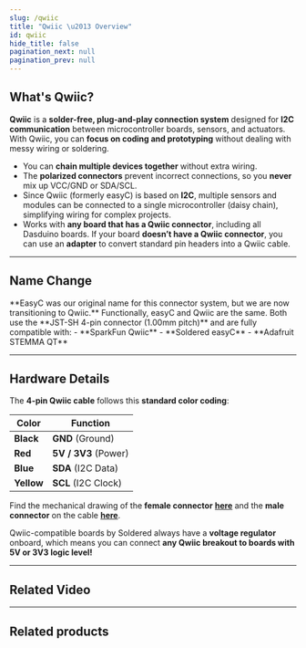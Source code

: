 ```yaml
---
slug: /qwiic
title: "Qwiic \u2013 Overview"
id: qwiic
hide_title: false
pagination_next: null
pagination_prev: null
---
```

## What's Qwiic?

<CenteredImage src="/img/easyc-about.png" alt="Qwiic (formerly easyC) demonstration" width="350px" />

**Qwiic** is a **solder-free, plug-and-play connection system** designed for **I2C communication** between microcontroller boards, sensors, and actuators. With Qwiic, you can **focus on coding and prototyping** without dealing with messy wiring or soldering.  
- You can **chain multiple devices together** without extra wiring.  
- The **polarized connectors** prevent incorrect connections, so you **never** mix up VCC/GND or SDA/SCL.  
- Since Qwiic (formerly easyC) is based on **I2C**, multiple sensors and modules can be connected to a single microcontroller (daisy chain), simplifying wiring for complex projects.  
- Works with **any board that has a Qwiic connector**, including all Dasduino boards. If your board **doesn’t have a Qwiic connector**, you can use an **adapter** to convert standard pin headers into a Qwiic cable.  

---

## Name Change

<InfoBox>
**EasyC was our original name for this connector system, but we are now transitioning to Qwiic.** Functionally, easyC and Qwiic are the same. Both use the **JST-SH 4-pin connector (1.00mm pitch)** and are fully compatible with:
- **SparkFun Qwiic**
- **Soldered easyC**
- **Adafruit STEMMA QT**
</InfoBox>

---

## Hardware Details

The **4-pin Qwiic cable** follows this **standard color coding**:  

| Color      | Function             |
| ---------- | -------------------- |
| **Black**  | **GND** (Ground)     |
| **Red**    | **5V / 3V3** (Power) |
| **Blue**   | **SDA** (I2C Data)   |
| **Yellow** | **SCL** (I2C Clock)  |

<CenteredImage src="/img/easyc_connector_closeup.jpg" alt="Qwiic (formerly easyC) cable closeup" width="350px" caption="Qwiic connector closeup" />

<InfoBox>Find the mechanical drawing of the **female connector** [**here**](https://soldered.com/productdata/2018/07/Soldered_A1001-SR04_datasheet.pdf) and the **male connector** on the cable [**here**](https://soldered.com/productdata/2018/07/Soldered_A1001-H04_datasheet.pdf).</InfoBox>

<InfoBox>Qwiic-compatible boards by Soldered always have a **voltage regulator** onboard, which means you can connect **any Qwiic breakout to boards with 5V or 3V3 logic level!**</InfoBox>

---

## Related Video

<YouTubeEmbed videoId="fkst0veJaEw" width={520} />

---

## Related products

<QuickLink 
  title="Qwiic cable" 
  description="Qwiic (formerly easyC) compatible cables with connectors on both ends, available in various lengths."
  url="https://soldered.com/product/easyc-cable/"
  image="/img/333311.webp" 
/>  
<QuickLink 
  title="Qwiic adapter" 
  description="Qwiic (formerly easyC) adapter to turn a header pin connection into two female Qwiic ports."
  url="https://soldered.com/product/easyc-adapter/"
  image="/img/333015.jpg" 
/>  
<QuickLink 
  title="Qwiic Raspberry Pi adapter" 
  description="Qwiic (formerly easyC) adapter to extend Raspberry Pi's onboard header pins into a female Qwiic port."
  url="https://soldered.com/product/raspberry-pi-easyc-adapter/"
  image="/img/333019.jpg" 
/>  


